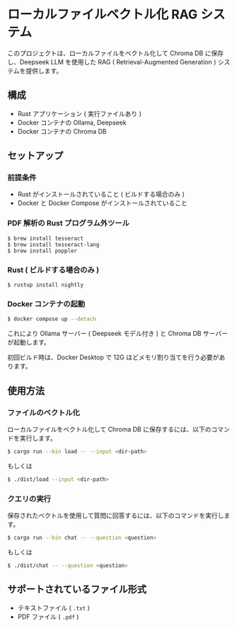 # ローカルファイルベクトル化 RAG システム

このプロジェクトは、ローカルファイルをベクトル化して Chroma DB に保存し、Deepseek LLM を使用した RAG ( Retrieval-Augmented Generation ) システムを提供します。

## 構成

- Rust アプリケーション ( 実行ファイルあり )
- Docker コンテナの Ollama, Deepseek
- Docker コンテナの Chroma DB

## セットアップ

### 前提条件

- Rust がインストールされていること ( ビルドする場合のみ )
- Docker と Docker Compose がインストールされていること

### PDF 解析の Rust プログラム外ツール

```
$ brew install tesseract
$ brew install tesseract-lang
$ brew install poppler
```

### Rust ( ビルドする場合のみ )

```
$ rustup install nightly
```

### Docker コンテナの起動

```bash
$ docker compose up --detach
```

これにより Ollama サーバー ( Deepseek モデル付き ) と Chroma DB サーバーが起動します。

初回ビルド時は、Docker Desktop で 12G ほどメモリ割り当てを行う必要があります。

## 使用方法

### ファイルのベクトル化

ローカルファイルをベクトル化して Chroma DB に保存するには、以下のコマンドを実行します。

```bash
$ cargo run --bin load -- --input <dir-path>
```

もしくは

```bash
$ ./dist/load --input <dir-path>
```

### クエリの実行

保存されたベクトルを使用して質問に回答するには、以下のコマンドを実行します。

```bash
$ cargo run --bin chat -- --question <question>
```

もしくは

```bash
$ ./dist/chat -- --question <question>
```

## サポートされているファイル形式

- テキストファイル ( `.txt` )
- PDF ファイル ( `.pdf` )
